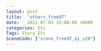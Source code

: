 ```yaml
---
layout: post
title:  "others_free97"
date:   2021-07-03 15:00:00 +0000
categories: Etc
Tags: Story Etc
SceneCode: ["scene_free97_q1_s20"]
---
```

